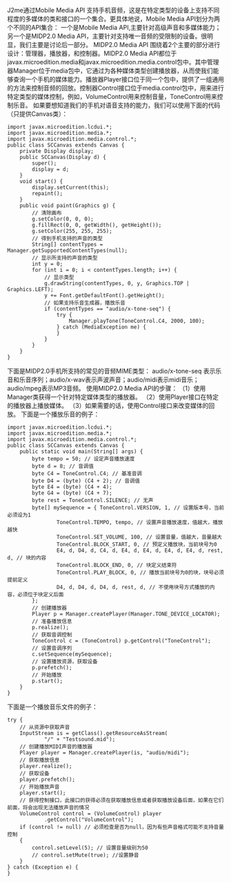 J2me通过Mobile Media API 支持手机音频，这是在特定类型的设备上支持不同程度的多媒体的类和接口的一个集合。更具体地说，Mobile Media API划分为两个不同的API集合： 
一个是Mobile Media API,主要针对高级声音和多媒体能力；另一个是MIDP2.0 Media API，主要针对支持唯一音频的受限制的设备。很明显，我们主要是讨论后一部分。 
MIDP2.0 Media API 围绕着2个主要的部分进行设计：管理器，播放器，和控制器。MIDP2.0 Media API都位于javax.microedition.media和javax.microedition.media.control包中。其中管理器Manager位于media包中，它通过为各种媒体类型创建播放器，从而使我们能够查询一个手机的媒体能力。播放器Player接口位于同一个包中，提供了一组通用的方法来控制音频的回放。控制器Control接口位于media.control包中，用来进行特定类型的媒体控制，例如，VolumeControl用来控制音量，ToneControl用来控制乐音。
如果要想知道我们的手机对语音支持的能力，我们可以使用下面的代码（只提供Canvas类）：
```  
import javax.microedition.lcdui.*;
import javax.microedition.media.*;
import javax.microedition.media.control.*;
public class SCCanvas extends Canvas {
	private Display display;
	public SCCanvas(Display d) {
		super();
		display = d;
	}
	void start() {
		display.setCurrent(this);
		repaint();
	}
	public void paint(Graphics g) {
		// 清除画布
		g.setColor(0, 0, 0);
		g.fillRect(0, 0, getWidth(), getHeight());
		g.setColor(255, 255, 255);
		// 得到手机支持的声音的类型
		String[] contentTypes = Manager.getSupportedContentTypes(null);
		// 显示所支持的声音的类型
		int y = 0;
		for (int i = 0; i < contentTypes.length; i++) {
			// 显示类型
			g.drawString(contentTypes, 0, y, Graphics.TOP | Graphics.LEFT);
			y += Font.getDefaultFont().getHeight();
			// 如果支持乐音生成器，播放乐音
			if (contentTypes == "audio/x-tone-seq") {
				try {
					Manager.playTone(ToneControl.C4, 2000, 100);
				} catch (MediaException me) {
				}
			}
		}
	}
}
```
下面是MIDP2.0手机所支持的常见的音频MIME类型：
audio/x-tone-seq  表示乐音和乐音序列；audio/x-wav表示声波声音；audio/midi表示midi音乐；audio/mpeg表示MP3音频。
使用MIDP2.0 Media API的步骤：
（1）使用Manager类获得一个针对特定媒体类型的播放器。
（2）使用Player接口在特定的播放器上播放媒体。
（3）如果需要的话，使用Control接口来改变媒体的回放。
下面是一个播放乐音的例子：
```  
import javax.microedition.lcdui.*;
import javax.microedition.media.*;
import javax.microedition.media.control.*;
public class SCCanvas extends Canvas {
	public static void main(String[] args) {
		byte tempo = 50; // 设定声音播放速度
		byte d = 8; // 音调值
		byte C4 = ToneControl.C4; // 基准音调
		byte D4 = (byte) (C4 + 2); // 音调值
		byte E4 = (byte) (C4 + 4);
		byte G4 = (byte) (C4 + 7);
		byte rest = ToneControl.SILENCE; // 无声
		byte[] mySequence = { ToneControl.VERSION, 1, // 设置版本号，当前必须设为1
				ToneControl.TEMPO, tempo, // 设置声音播放速度，值越大，播放越快
				ToneControl.SET_VOLUME, 100, // 设置音量，值越大，音量越大
				ToneControl.BLOCK_START, 0, // 预定义播放块，当前块号为0
				E4, d, D4, d, C4, d, E4, d, E4, d, E4, d, E4, d, rest, d, // 块的内容
				ToneControl.BLOCK_END, 0, // 块定义结束符
				ToneControl.PLAY_BLOCK, 0, // 播放当前块号为0的块，块号必须提前定义
				D4, d, D4, d, D4, d, rest, d, // 不使用块号方式播放的内容，必须位于块定义后面
		};
		// 创建播放器
		Player p = Manager.createPlayer(Manager.TONE_DEVICE_LOCATOR);
		// 准备播放信息
		p.realize();
		// 获取音调控制
		ToneControl c = (ToneControl) p.getControl("ToneControl");
		// 设置音调序列
		c.setSequence(mySequence);
		// 设置播放资源，获取设备
		p.prefetch();
		// 开始播放
		p.start();
	}
}
```
下面是一个播放音乐文件的例子：
```  
try {
	// 从资源中获取声音
	InputStream is = getClass().getResourceAsStream(
			"/" + "Testsound.mid");
	// 创建播放MIDI声音的播放器
	Player player = Manager.createPlayer(is, "audio/midi");
	// 获取播放信息
	player.realize();
	// 获取设备
	player.prefetch();
	// 开始播放声音
	player.start();
	// 获得控制接口，此接口的获得必须在获取播放信息或者获取播放设备后面，如果在它们前面，将会出现无法播放声音的情况
	VolumeControl control = (VolumeControl) player
			.getControl("VolumeControl");
	if (control != null) // 必须检查是否为null，因为有些声音格式可能不支持音量控制
	{
		control.setLevel(5); // 设置音量级别为50
		// control.setMute(true); //设置静音
	}
} catch (Exception e) {
}
```